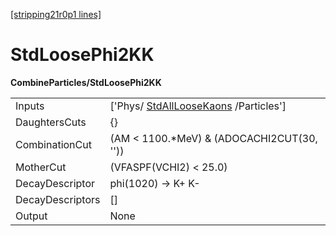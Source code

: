 [[stripping21r0p1 lines]](./stripping21r0p1-index)

# StdLoosePhi2KK

**CombineParticles/StdLoosePhi2KK**

|                  |                                                                               |
|------------------|-------------------------------------------------------------------------------|
| Inputs           | ['Phys/ [StdAllLooseKaons](./stripping21r0p1-stdallloosekaons) /Particles'] |
| DaughtersCuts    | {}                                                                            |
| CombinationCut   | (AM \< 1100.\*MeV) & (ADOCACHI2CUT(30, ''))                                   |
| MotherCut        | (VFASPF(VCHI2) \< 25.0)                                                       |
| DecayDescriptor  | phi(1020) -\> K+ K-                                                           |
| DecayDescriptors | []                                                                          |
| Output           | None                                                                          |
